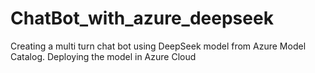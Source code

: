 # ChatBot_with_azure_deepseek
Creating a multi turn chat bot using DeepSeek model from Azure Model Catalog. Deploying the model in Azure Cloud
